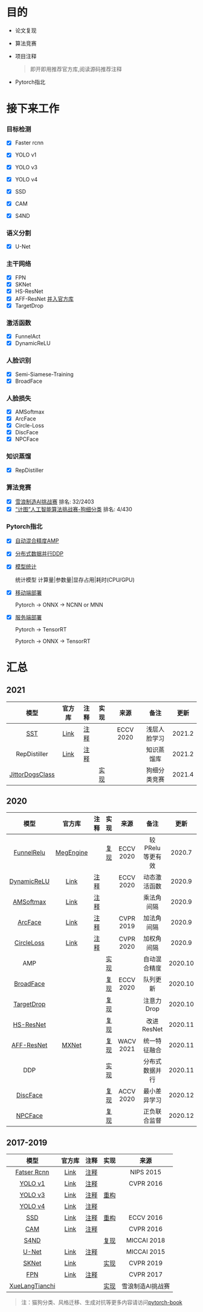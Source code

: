 

# 目的

- 论文复现

- 算法竞赛

- 项目注释 

  > 即开即用推荐官方库,阅读源码推荐注释

- Pytorch指北 

# 接下来工作

### 目标检测
- [x] Faster rcnn
- [x] YOLO v1
- [x] YOLO v3
- [x] YOLO v4
- [x] SSD
- [x] CAM
- [x] S4ND


### 语义分割
- [x] U-Net

### 主干网络

- [x] FPN
- [x] SKNet
- [x] HS-ResNet
- [x] AFF-ResNet [并入官方库](https://github.com/YimianDai/open-aff/blob/master/aff_pytorch/README_CN.md)
- [x] TargetDrop

### 激活函数

- [x] FunnelAct
- [x] DynamicReLU

### 人脸识别

- [x] Semi-Siamese-Training
- [x] BroadFace

### 人脸损失

- [x] AMSoftmax
- [x] ArcFace
- [x] Circle-Loss
- [x] DiscFace
- [x] NPCFace

### 知识蒸馏

- [x] RepDistiller

### 算法竞赛

- [x] [雪浪制造AI挑战赛](https://github.com/bobo0810/XueLangTianchi)    排名: 32/2403
- [x] [“计图”人工智能算法挑战赛-狗细分类](https://github.com/bobo0810/JittorDogsClass)   排名: 4/430

### Pytorch指北

- [x] [自动混合精度AMP](https://github.com/bobo0810/PytorchGuide)

- [x] [分布式数据并行DDP](https://github.com/bobo0810/PytorchGuide)

- [x] [模型统计](https://github.com/bobo0810/PytorchGuide)

  统计模型 计算量|参数量|显存占用|耗时(CPU/GPU)

- [x] [移动端部署](https://github.com/bobo0810/PytorchGuide)

  Pytorch -> ONNX -> NCNN or MNN

- [x] [服务端部署](https://github.com/bobo0810/PytorchGuide)

  Pytorch -> TensorRT
  
  Pytorch -> ONNX -> TensorRT


# 汇总

## 2021

|                             模型                             |                         官方库                         |                           注释                            |                        实现                         |   来源    |     备注     |  更新  |
| :----------------------------------------------------------: | :----------------------------------------------------: | :-------------------------------------------------------: | :-------------------------------------------------: | :-------: | :----------: | :----: |
|           [SST](https://arxiv.org/abs/2007.08398)            | [Link](https://github.com/dituu/Semi-Siamese-Training) | [注释](https://github.com/bobo0810/Semi-Siamese-Training) |                                                     | ECCV 2020 | 浅层人脸学习 | 2021.2 |
|                         RepDistiller                         |   [Link](https://github.com/HobbitLong/RepDistiller)   |     [注释](https://github.com/bobo0810/RepDistiller)      |                                                     |           |  知识蒸馏库  | 2021.2 |
| [JittorDogsClass](https://www.educoder.net/competitions/index/Jittor-2) |                                                        |                                                           | [实现](https://github.com/bobo0810/JittorDogsClass) |           | 狗细分类竞赛 | 2021.4 |



## 2020
|模型|官方库|注释|实现|来源|备注|更新|
|:---:|:----:|:---:|:------:|:------:|:------:|:------:|
|[FunnelRelu](https://arxiv.org/pdf/2007.11824.pdf)|[MegEngine](https://github.com/megvii-model/FunnelAct) ||[复现](https://github.com/bobo0810/FunnelAct_Pytorch)|ECCV 2020|较PRelu等更有效|2020.7|
|[DynamicReLU](https://arxiv.org/abs/2003.10027)|[Link](https://github.com/Islanna/DynamicReLU)|[注释](https://github.com/bobo0810/DynamicReLU)||ECCV 2020|动态激活函数|2020.9|
|[AMSoftmax](https://arxiv.org/pdf/1801.05599.pdf)|[Link](https://github.com/cavalleria/cavaface.pytorch)|[注释](https://github.com/bobo0810/FaceVerLoss)|||乘法角间隔|2020.9|
|[ArcFace](https://arxiv.org/abs/1801.07698)|[Link](https://github.com/cavalleria/cavaface.pytorch)|[注释](https://github.com/bobo0810/FaceVerLoss)||CVPR 2019|加法角间隔|2020.9|
|[CircleLoss](https://arxiv.org/abs/2002.10857)|[Link](https://github.com/xialuxi/CircleLoss_Face)|[注释](https://github.com/bobo0810/FaceVerLoss)||CVPR 2020|加权角间隔|2020.9|
|AMP|||[实现](https://github.com/bobo0810/PytorchGuide)||自动混合精度|2020.10|
|[BroadFace](https://arxiv.org/abs/2008.06674)|||[复现](https://github.com/bobo0810/BroadFace)|ECCV 2020|队列更新|2020.10|
|[TargetDrop](https://arxiv.org/abs/2010.10716)|||[复现](https://github.com/bobo0810/TargetDrop)||注意力Drop|2020.10|
|[HS-ResNet](https://arxiv.org/abs/2010.07621)|||[复现](https://github.com/bobo0810/HS-ResNet)||改进ResNet|2020.11|
|[AFF-ResNet](https://arxiv.org/abs/2009.14082)|[MXNet](https://github.com/YimianDai/open-aff)||[复现](https://github.com/YimianDai/open-aff/blob/master/aff_pytorch/README_CN.md)|WACV 2021|统一特征融合|2020.11|
|DDP|||[实现](https://github.com/bobo0810/PytorchGuide)||分布式数据并行|2020.11|
|[DiscFace](https://openaccess.thecvf.com/content/ACCV2020/html/Kim_DiscFace_Minimum_Discrepancy_Learning_for_Deep_Face_Recognition_ACCV_2020_paper.html)|||[复现](https://github.com/bobo0810/FaceVerLoss)|ACCV 2020|最小差异学习|2020.12|
|[NPCFace](https://arxiv.org/abs/2007.10172)|||[复现](https://github.com/bobo0810/FaceVerLoss)||正负联合监督|2020.12|



## 2017-2019
|模型|官方库|注释|实现|来源|
|:---:|:----:|:---:|:------:|:------:|
|[Fatser Rcnn](https://arxiv.org/abs/1506.01497) |[Link](https://zhuanlan.zhihu.com/p/32404424)|[注释](https://github.com/bobo0810/PytorchNetHub/tree/master/FasterRcnn_pytorch)||NIPS 2015|
|[YOLO v1](https://arxiv.org/abs/1506.02640) |[Link](https://github.com/xiongzihua/pytorch-YOLO-v1)|[注释](https://github.com/bobo0810/PytorchNetHub/tree/master/Yolov1_pytorch)||CVPR 2016|
|[YOLO v3](https://pjreddie.com/media/files/papers/YOLOv3.pdf) |[Link](https://github.com/eriklindernoren/PyTorch-YOLOv3)|[注释](https://github.com/bobo0810/PyTorch-YOLOv3-master)|[重构](https://github.com/bobo0810/PytorchNetHub/tree/master/Yolov3_pytorch)||
|[YOLO v4](https://arxiv.org/pdf/2004.10934.pdf) |[Link](https://github.com/Tianxiaomo/pytorch-YOLOv4)|[注释](https://github.com/bobo0810/YOLOv4_Pytorch)|||
|[SSD](https://arxiv.org/abs/1512.02325)|[Link](https://github.com/amdegroot/ssd.pytorch)|[注释](https://github.com/bobo0810/pytorchSSD)|[重构](https://github.com/bobo0810/PytorchNetHub/tree/master/SSD_pytorch)|ECCV 2016|
|[CAM](https://arxiv.org/pdf/1512.04150.pdf) |[Link](https://github.com/jacobgil/keras-cam)|[注释](https://github.com/bobo0810/PytorchNetHub/tree/master/CAM_pytorch)||CVPR 2016|
|[S4ND](https://arxiv.org/pdf/1805.02279.pdf?fbclid=IwAR0B3dI8tjvWz-Mk9Xpyymfnk-SNs6k8tw2B8HU3dTTP-vFinQURHGZSCQs) |||[复现](https://github.com/bobo0810/S4ND_Pytorch)|MICCAI 2018|
|[U-Net](https://arxiv.org/abs/1505.04597)|[Link](https://github.com/milesial/Pytorch-UNet)|[注释](https://github.com/bobo0810/PytorchNetHub/tree/master/UNet_pytorch) ||MICCAI 2015|
|[SKNet](https://arxiv.org/pdf/1903.06586.pdf)|[Link](https://github.com/implus/SKNet)||[实现](https://github.com/bobo0810/SKNet_Pytorch)|CVPR 2019|
|[FPN](https://arxiv.org/abs/1612.03144)|[Link](https://github.com/kuangliu/pytorch-fpn)|[注释](https://github.com/bobo0810/PytorchNetHub/tree/master/FPN_pytorch)||CVPR 2017|
|[XueLangTianchi](https://tianchi.aliyun.com/competition/entrance/231666/introduction)|||[实现](https://github.com/bobo0810/XueLangTianchi)|雪浪制造AI挑战赛|


> 注：猫狗分类、风格迁移、生成对抗等更多内容请访问[pytorch-book](https://github.com/chenyuntc/pytorch-book)

